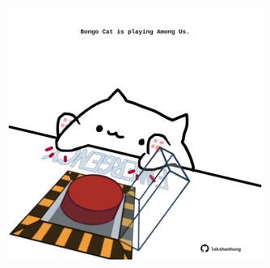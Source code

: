 <!-- built at 06/01/2025, 18:00:53 UTC -->
<p align="center">
  <img width="500" height="500" src="./ReadmeImage.svg">
</p>
